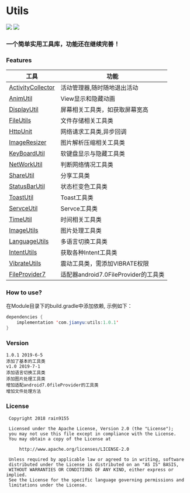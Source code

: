 # Utils
[![](https://jitpack.io/v/rain9155/RUtils.svg)](https://jitpack.io/#rain9155/RUtils) 
[![](license.png)](http://www.apache.org/licenses/LICENSE-2.0)

### 一个简单实用工具库，功能还在继续完善！
### Features
|工具|功能|
|--|--|
|[ActivityCollector](utils/src/main/java/com/example/utils/ActivityCollector.java)|活动管理器,随时随地退出活动|
|[AnimUtil](utils/src/main/java/com/example/utils/AnimUtils.java)|View显示和隐藏动画|
|[DisplayUtil](utils/src/main/java/com/example/utils/DisplayUtils.java)|屏幕相关工具类，如获取屏幕宽高|
|[FileUtils](utils/src/main/java/com/example/utils/FileUtils.java)|文件存储相关工具类|
|[HttpUnit](utils/src/main/java/com/example/utils/HttpUnits.java)|网络请求工具类,异步回调|
|[ImageResizer](utils/src/main/java/com/example/utils/ImageResizer.java)|图片解析压缩相关工具类|
|[KeyBoardUtil](utils/src/main/java/com/example/utils/KeyBoardUtils.java)|软键盘显示与隐藏工具类|
|[NetWorkUtil](utils/src/main/java/com/example/utils/NetWorkUtils.java)|判断网络情况工具类|
|[ShareUtil](utils/src/main/java/com/example/utils/ShareUtils.java)|分享工具类|
|[StatusBarUtil](utils/src/main/java/com/example/utils/StatusBarUtils.java)|状态栏变色工具类|
|[ToastUtil](utils/src/main/java/com/example/utils/ToastUtils.java)|Toast工具类|
|[ServceUtil](utils/src/main/java/com/example/utils/ServiceUtils.java)|Servce工具类|
|[TimeUtil](utils/src/main/java/com/example/utils/TimeUtils.java)|时间相关工具类|
|[ImageUtils](utils/src/main/java/com/example/utils/ImageUtils.java)|图片处理工具类|
|[LanguageUtils](utils/src/main/java/com/example/utils/LanguageUtils.java)|多语言切换工具类|
|[IntentUtils](utils/src/main/java/com/example/utils/IntentUtils.java)|获取各种Intent工具类|
|[VibrateUtils](utils/src/main/java/com/example/utils/VibrateUtils.java)|震动工具类，需添加VIBRATE权限|
|[FileProvider7](utils/src/main/java/com/example/utils/FileProvider7.java)|适配器android7.0FileProvider的工具类|
### How to use?

在Module目录下的build.gradle中添加依赖, 示例如下：
```java
dependencies {
    implementation 'com.jianyu:utils:1.0.1'
}

```
### Version
```
1.0.1 2019-6-5 
添加了基本的工具类
v1.0 2019-7-1
添加语言切换工具类
添加图片处理工具类
增加适配android7.0fileProvider的工具类
增加文件处理方法
```
### License
```
 Copyright 2018 rain9155
 
 Licensed under the Apache License, Version 2.0 (the "License");
 you may not use this file except in compliance with the License.
 You may obtain a copy of the License at

     http://www.apache.org/licenses/LICENSE-2.0

 Unless required by applicable law or agreed to in writing, software
 distributed under the License is distributed on an "AS IS" BASIS,
 WITHOUT WARRANTIES OR CONDITIONS OF ANY KIND, either express or implied.
 See the License for the specific language governing permissions and
 limitations under the License.
```

